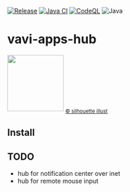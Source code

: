 
[![Release](https://jitpack.io/v/umjammer/vavi-apps-hub.svg)](https://jitpack.io/#umjammer/vavi-apps-hub)
[![Java CI](https://github.com/umjammer/vavi-apps-hub/actions/workflows/maven.yml/badge.svg)](https://github.com/umjammer/vavi-apps-hub/actions/workflows/maven.yml)
[![CodeQL](https://github.com/umjammer/vavi-apps-hub/actions/workflows/codeql.yml/badge.svg)](https://github.com/umjammer/vavi-apps-hub/actions/workflows/codeql-analysis.yml)
![Java](https://img.shields.io/badge/Java-17-b07219)

# vavi-apps-hub

<img src="https://github.com/umjammer/vavi-apps-hub/assets/493908/5efff428-15df-46bb-a7b0-929e31caf3c2" width="128" />
<sub><a href="https://www.silhouette-illust.com/illust/49214">© silhouette illust</a></sub>

## Install


## TODO

 * hub for notification center over inet
 * hub for remote mouse input